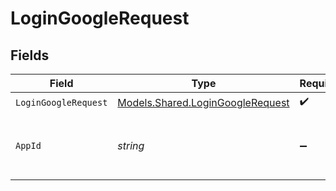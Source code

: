 # LoginGoogleRequest


## Fields

| Field                                                                         | Type                                                                          | Required                                                                      | Description                                                                   | Example                                                                       |
| ----------------------------------------------------------------------------- | ----------------------------------------------------------------------------- | ----------------------------------------------------------------------------- | ----------------------------------------------------------------------------- | ----------------------------------------------------------------------------- |
| `LoginGoogleRequest`                                                          | [Models.Shared.LoginGoogleRequest](../../models/shared/LoginGoogleRequest.md) | :heavy_check_mark:                                                            | N/A                                                                           |                                                                               |
| `AppId`                                                                       | *string*                                                                      | :heavy_minus_sign:                                                            | N/A                                                                           | app-af469a92-5b45-4565-b3c4-b79878de67d2                                      |